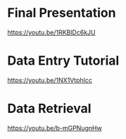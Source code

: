 # Final Presentation
https://youtu.be/1RKBlDc6kJU

# Data Entry Tutorial
https://youtu.be/1NX1Vtphlcc

# Data Retrieval
https://youtu.be/b-mGPNugnHw